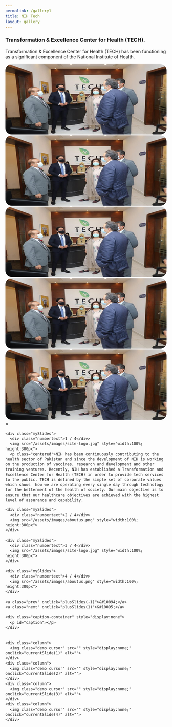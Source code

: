 ```yaml
---
permalink: /gallery1
title: NIH Tech
layout: gallery
---
```

<div class="container">
<h3>Transformation & Excellence Center for Health (TECH).</h3>
<p>Transformation & Excellence Center for Health (TECH) has been functioning as a significant component of the National Institute of Health.</p>
</div>
<div class="row m-0">
  <div class="col-md-4 mt-4">
    <img src="/assets/images/aboutus.png" style="width:100%; height:220px; border-radius:20px;" onclick="openModal();currentSlide(1)" class="hover-shadow cursor">
  </div>
  <div class="col-md-4 mt-4">
    <img src="/assets/images/aboutus.png" style="width:100% ; height:220px; border-radius:20px;" onclick="openModal();currentSlide(2)" class="hover-shadow cursor">
  </div>
  <div class="col-md-4 mt-4">
    <img src="/assets/images/aboutus.png" style="width:100%; height:220px; border-radius:20px;" onclick="openModal();currentSlide(3)" class="hover-shadow cursor">
  </div>
  <div class="col-md-4 mt-4">
    <img src="/assets/images/aboutus.png" style="width:100%; height:220px; border-radius:20px;" onclick="openModal();currentSlide(4)" class="hover-shadow cursor">
  </div>
   <div class="col-md-4 mt-4">
    <img src="/assets/images/aboutus.png" style="width:100%; height:220px; border-radius:20px;" onclick="openModal();currentSlide(4)" class="hover-shadow cursor">
  </div>
</div>

<div id="myModal" class="modal">
  <span class="close cursor" onclick="closeModal()">&times;</span>
  <div class="modal-content">

    <div class="mySlides">
      <div class="numbertext">1 / 4</div>
      <img src="/assets/images/site-logo.jpg" style="width:100%; height:300px">
      <p class="centered">NIH has been continuously contributing to the health sector of Pakistan and since the development of NIH is working on the production of vaccines, research and development and other training ventures. Recently, NIH has established a Transformation and Excellence Center for Health (TECH) in order to provide tech services to the public. TECH is defined by the simple set of corporate values which shows  how we are operating every single day through technology for the betterment of the health of society. Our main objective is to ensure that our healthcare objectives are achieved with the highest level of assurance and capability.
</p>
    </div>

    <div class="mySlides">
      <div class="numbertext">2 / 4</div>
      <img src="/assets/images/aboutus.png" style="width:100%; height:300px">
    </div>

    <div class="mySlides">
      <div class="numbertext">3 / 4</div>
      <img src="/assets/images/site-logo.jpg" style="width:100%; height:300px">
    </div>
    
    <div class="mySlides">
      <div class="numbertext">4 / 4</div>
      <img src="/assets/images/aboutus.png" style="width:100%; height:300px">
    </div>
    
    <a class="prev" onclick="plusSlides(-1)">&#10094;</a>
    <a class="next" onclick="plusSlides(1)">&#10095;</a>

    <div class="caption-container" style="display:none">
      <p id="caption"></p>
    </div>


    <div class="column">
      <img class="demo cursor" src="" style="display:none;" onclick="currentSlide(1)" alt="">
    </div>
    <div class="column">
      <img class="demo cursor" src="" style="display:none;" onclick="currentSlide(2)" alt="">
    </div>
    <div class="column">
      <img class="demo cursor" src="" style="display:none;" onclick="currentSlide(3)" alt="">
    </div>
    <div class="column">
      <img class="demo cursor" src="" style="display:none;" onclick="currentSlide(4)" alt="">
    </div>
  </div>
</div>



<script>
function openModal() {
  document.getElementById("myModal").style.display = "block";
}

function closeModal() {
  document.getElementById("myModal").style.display = "none";
}

var slideIndex = 1;
showSlides(slideIndex);

function plusSlides(n) {
  showSlides(slideIndex += n);
}

function currentSlide(n) {
  showSlides(slideIndex = n);
}

function showSlides(n) {
  var i;
  var slides = document.getElementsByClassName("mySlides");
  var dots = document.getElementsByClassName("demo");
  var captionText = document.getElementById("caption");
  if (n > slides.length) {slideIndex = 1}
  if (n < 1) {slideIndex = slides.length}
  for (i = 0; i < slides.length; i++) {
      slides[i].style.display = "none";
  }
  for (i = 0; i < dots.length; i++) {
      dots[i].className = dots[i].className.replace(" active", "");
  }
  slides[slideIndex-1].style.display = "block";
  dots[slideIndex-1].className += " active";
  captionText.innerHTML = dots[slideIndex-1].alt;
}
</script>